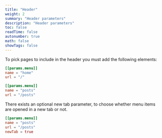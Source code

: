 ```yaml
---
title: "Header"
weight: 2
summary: "Header parameters"
description: "Header parameters"
toc: false
readTime: false
autonumber: true
math: false
showTags: false
---
```


To pick pages to include in the header you must add the following elements:

```toml
[[params.menu]]
name = "home"
url = "/"

[[params.menu]]
name = "posts"
url = "/posts"
```

There exists an optional new tab parameter, to choose whether menu items are opened in a new tab or not. 

```toml
[[params.menu]]
name = "posts"
url = "/posts"
newTab = true
```
